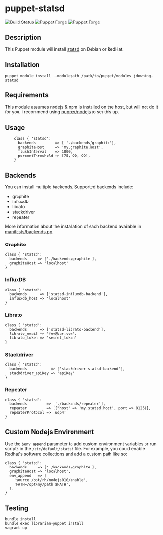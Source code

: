# puppet-statsd

[![Build Status](https://travis-ci.org/justindowning/puppet-statsd.png)](https://travis-ci.org/justindowning/puppet-statsd) [![Puppet Forge](https://img.shields.io/puppetforge/v/jdowning/statsd.svg)](https://forge.puppetlabs.com/jdowning/statsd) [![Puppet Forge](https://img.shields.io/puppetforge/dt/jdowning/statsd.svg)](https://forge.puppetlabs.com/jdowning/statsd)

## Description

This Puppet module will install [statsd](https://github.com/etsy/statsd/) on Debian or RedHat.

## Installation

`puppet module install --modulepath /path/to/puppet/modules jdowning-statsd`

## Requirements

This module assumes nodejs & npm is installed on the host, but will not do it for you. I recommend using [puppet/nodejs](https://github.com/puppet-community/puppet-nodejs) to set this up.

## Usage
```puppet
    class { 'statsd':
      backends         => [ './backends/graphite'],
      graphiteHost     => 'my.graphite.host',
      flushInterval    => 1000,
      percentThreshold => [75, 90, 99],
    }
```

## Backends

You can install multiple backends. Supported backends include:  
* graphite  
* influxdb  
* librato  
* stackdriver  
* repeater

More information about the installation of each backend available in [manifests/backends.pp](https://github.com/justindowning/puppet-statsd/blob/master/manifests/backends.pp).

### Graphite

```
class { 'statsd':
  backends     => ['./backends/graphite'],
  graphiteHost => 'localhost'
}
```

### InfluxDB

```
class { 'statsd':
  backends      => ['statsd-influxdb-backend'],
  influxdb_host => 'localhost'
}
```

### Librato

```
class { 'statsd':
  backends      => ['statsd-librato-backend'],
  librato_email => 'foo@bar.com',
  librato_token => 'secret_token'
}
```

### Stackdriver

```
class { 'statsd':
  backends           => ['stackdriver-statsd-backend'],
  stackdriver_apiKey => 'apiKey'
}
```

### Repeater

```
class { 'statsd':
  backends         => ['./backends/repeater'],
  repeater         => [{"host" => 'my.statsd.host', port => 8125}],
  repeaterProtocol => 'udp4'
}
```

## Custom Nodejs Environment

Use the `$env_append` parameter to add custom environment variables or run scripts in the `/etc/default/statsd` file.  For example, you could enable Redhat's software collections and add a custom path like so:

```
class { 'statsd':
  backends     => ['./backends/graphite'],
  graphiteHost => 'localhost',
  env_append   => [
    'source /opt/rh/nodejs010/enable',
    'PATH=/opt/my/path:$PATH',
  ],
}
```

## Testing

```
bundle install
bundle exec librarian-puppet install
vagrant up
```
